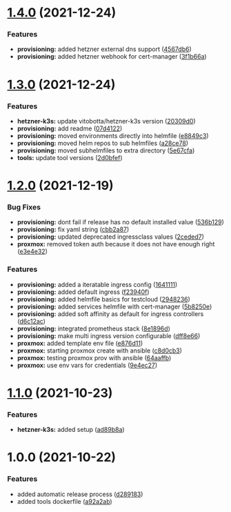# [1.4.0](https://github.com/Mario-F/cloud-toolbox/compare/v1.3.0...v1.4.0) (2021-12-24)


### Features

* **provisioning:** added hetzner external dns support ([4567db6](https://github.com/Mario-F/cloud-toolbox/commit/4567db65d7c156f2ab6f3b631410be06edde2a5b))
* **provisioning:** added hetzner webhook for cert-manager ([3f1b66a](https://github.com/Mario-F/cloud-toolbox/commit/3f1b66aa8fb69c6745d5228bd57918ea2721d2ee))

# [1.3.0](https://github.com/Mario-F/cloud-toolbox/compare/v1.2.0...v1.3.0) (2021-12-24)


### Features

* **hetzner-k3s:** update vitobotta/hetzner-k3s version ([20309d0](https://github.com/Mario-F/cloud-toolbox/commit/20309d08402425a51a62a5ff22099959e5bfcd9e))
* **provisioning:** add readme ([07d4122](https://github.com/Mario-F/cloud-toolbox/commit/07d4122ce0416a81b4a4a6d74d7dcfabfde50e15))
* **provisioning:** moved environments directly into helmfile ([e8849c3](https://github.com/Mario-F/cloud-toolbox/commit/e8849c382679813e7e3a89a020883c29be42bb19))
* **provisioning:** moved helm repos to sub helmfiles ([a28ce78](https://github.com/Mario-F/cloud-toolbox/commit/a28ce7889dc948af0fb273d420d5ac4d4f44fd7f))
* **provisioning:** moved subhelmfiles to extra directory ([5e67cfa](https://github.com/Mario-F/cloud-toolbox/commit/5e67cfa15d1d7c56af59ccfe7e8e0360330e5e4e))
* **tools:** update tool versions ([2d0bfef](https://github.com/Mario-F/cloud-toolbox/commit/2d0bfefd30441af32c16ccca3ec582ed4dfbfccf))

# [1.2.0](https://github.com/Mario-F/cloud-toolbox/compare/v1.1.0...v1.2.0) (2021-12-19)


### Bug Fixes

* **provisioning:** dont fail if release has no default installed value ([536b129](https://github.com/Mario-F/cloud-toolbox/commit/536b1293758619dcb01adfc1c13a6eb318f159d1))
* **provisioning:** fix yaml string ([cbb2a87](https://github.com/Mario-F/cloud-toolbox/commit/cbb2a873a67a492aa484dc0a815fdfb3fb1a556f))
* **provisioning:** updated deprecated ingressclass values ([2ceded7](https://github.com/Mario-F/cloud-toolbox/commit/2ceded776b6a843cb3925693dc9948f73b3361d3))
* **proxmox:** removed token auth because it does not have enough right ([e3e4e32](https://github.com/Mario-F/cloud-toolbox/commit/e3e4e32ec2275390b8a1e2ac16ca906ee52f2015))


### Features

* **provisioning:** added a iteratable ingress config ([1641111](https://github.com/Mario-F/cloud-toolbox/commit/1641111268a854e3d0eab4827f9c829ac94768e8))
* **provisioning:** added default ingress ([f23940f](https://github.com/Mario-F/cloud-toolbox/commit/f23940f9ab7b806ae417d5a09e475d5cbb7a1a05))
* **provisioning:** added helmfile basics for testcloud ([2948236](https://github.com/Mario-F/cloud-toolbox/commit/2948236c8927bf3719b08bff70e78f1b300df8e7))
* **provisioning:** added services helmfile with cert-manager ([5b8250e](https://github.com/Mario-F/cloud-toolbox/commit/5b8250e87b849c5acabff1032eda0abff98ef16f))
* **provisioning:** added soft affinity as default for ingress controllers ([d6c12ac](https://github.com/Mario-F/cloud-toolbox/commit/d6c12ac54a04179f048545ba04b2c4018d6de090))
* **provisioning:** integrated prometheus stack ([8e1896d](https://github.com/Mario-F/cloud-toolbox/commit/8e1896d064980c1ada406fbc69d16b8106d000e4))
* **provisioning:** make multi ingress version configurable ([dff8e66](https://github.com/Mario-F/cloud-toolbox/commit/dff8e668038ce3e7b294e8ec7b79ec6518503c59))
* **proxmox:** added template env file ([e876d11](https://github.com/Mario-F/cloud-toolbox/commit/e876d116477f0f477287444e689cd5f3ac58eb73))
* **proxmox:** starting proxmox create with ansible ([c8d0cb3](https://github.com/Mario-F/cloud-toolbox/commit/c8d0cb395940dac858d719657cdc3abbee139703))
* **proxmox:** testing proxmox prov with ansible ([64aaffb](https://github.com/Mario-F/cloud-toolbox/commit/64aaffb23c69ff4e6b176d44849b2f1256241d12))
* **proxmox:** use env vars for credentials ([9e4ec27](https://github.com/Mario-F/cloud-toolbox/commit/9e4ec27a15d4627aac5357667ad8c1ed419b04b9))

# [1.1.0](https://github.com/Mario-F/cloud-toolbox/compare/v1.0.0...v1.1.0) (2021-10-23)


### Features

* **hetzner-k3s:** added setup ([ad89b8a](https://github.com/Mario-F/cloud-toolbox/commit/ad89b8affc857592df5db588dedf00ebf52e8c70))

# 1.0.0 (2021-10-22)


### Features

* added automatic release process ([d289183](https://github.com/Mario-F/cloud-toolbox/commit/d289183c29b3efcd096b8e71c114a88db32e5657))
* added tools dockerfile ([a92a2ab](https://github.com/Mario-F/cloud-toolbox/commit/a92a2ab61975400105d8b969543c8a7609031308))
